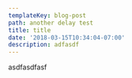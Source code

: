 ```yaml
---
templateKey: blog-post
path: another delay test
title: title
date: '2018-03-15T10:34:04-07:00'
description: adfasdf
---
```

asdfasdfasf
